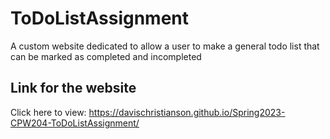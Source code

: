 # ToDoListAssignment
A custom website dedicated to allow a user to make a general todo list that can be marked as completed and incompleted

## Link for the website
Click here to view: https://davischristianson.github.io/Spring2023-CPW204-ToDoListAssignment/
